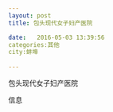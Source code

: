 ```yaml
--- 
layout: post 
title: 包头现代女子妇产医院

date:   2016-05-03 13:39:56 
categories:其他  
city:蚌埠
  
--- 
```

   
包头现代女子妇产医院

信息

